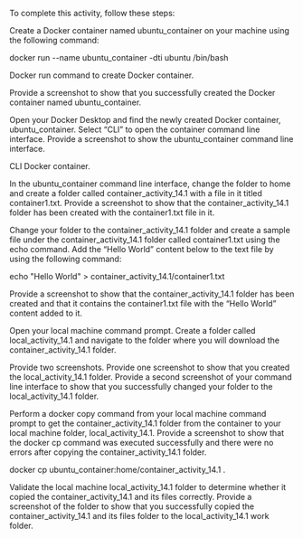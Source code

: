 To complete this activity, follow these steps:

Create a Docker container named ubuntu_container on your machine using the following command:

docker run --name ubuntu_container -dti ubuntu /bin/bash

Docker run command to create Docker container.

Provide a screenshot to show that you successfully created the Docker container named ubuntu_container.

Open your Docker Desktop and find the newly created Docker container, ubuntu_container. Select “CLI” to open the container command line interface. Provide a screenshot to show the ubuntu_container command line interface.

CLI Docker container.

In the ubuntu_container command line interface, change the folder to home and create a folder called container_activity_14.1 with a file in it titled container1.txt. Provide a screenshot to show that the container_activity_14.1 folder has been created with the container1.txt file in it.

Change your folder to the container_activity_14.1 folder and create a sample file under the container_activity_14.1 folder called container1.txt using the echo command. Add the “Hello World” content below to the text file by using the following command:

echo "Hello World" > container_activity_14.1/container1.txt

Provide a screenshot to show that the container_activity_14.1 folder has been created and that it contains the container1.txt file with the “Hello World” content added to it.

Open your local machine command prompt. Create a folder called local_activity_14.1 and navigate to the folder where you will download the container_activity_14.1 folder.

Provide two screenshots. Provide one screenshot to show that you created the local_activity_14.1 folder. Provide a second screenshot of your command line interface to show that you successfully changed your folder to the local_activity_14.1 folder.

Perform a docker copy command from your local machine command prompt to get the container_activity_14.1 folder from the container to your local machine folder, local_activity_14.1. Provide a screenshot to show that the docker cp command was executed successfully and there were no errors after copying the container_activity_14.1 folder.

  docker cp ubuntu_container:home/container_activity_14.1 .

Validate the local machine local_activity_14.1 folder to determine whether it copied the container_activity_14.1 and its files correctly. Provide a screenshot of the folder to show that you successfully copied the container_activity_14.1 and its files folder to the local_activity_14.1 work folder.